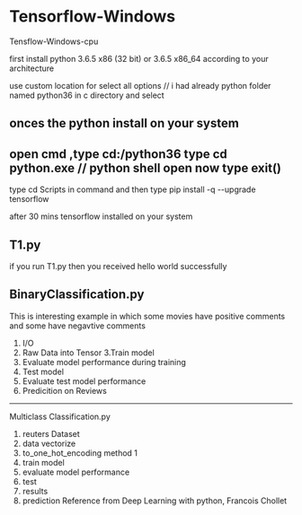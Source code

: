 # Tensorflow-Windows
Tensflow-Windows-cpu


first install python 3.6.5 x86 (32 bit) or 3.6.5 x86_64 according to your architecture

use custom location for select all options 
// i had already python folder named python36 in c directory and select

onces the python install on your system 
-------------------------------------------------------------------------
open cmd ,type cd:/python36 
type cd python.exe 
// python shell open 
now type exit()
---------------------------------------------------------------------------
type cd Scripts in command and then type pip install -q --upgrade tensorflow


after 30 mins tensorflow installed on your system

T1.py
------------
if you run T1.py then you received hello world successfully

BinaryClassification.py
-----------------------------
This is interesting example in which some movies have positive comments and some have negavtive comments 
1. I/O
2. Raw Data into Tensor
3.Train model
4. Evaluate model performance during training
5. Test model
6. Evaluate test model performance 
7. Predicition on Reviews
-----------------------------------
Multiclass Classification.py

1. reuters Dataset
2. data vectorize
3. to_one_hot_encoding method 1
4. train model
5. evaluate model performance
6. test
7. results 
8. prediction
Reference from Deep Learning with python, Francois Chollet
